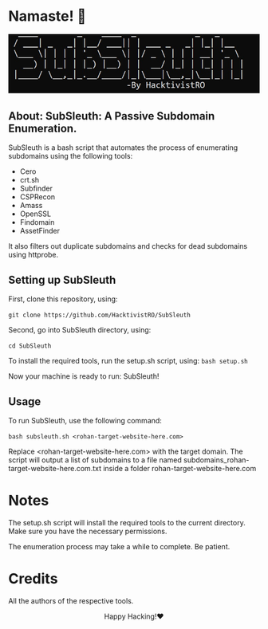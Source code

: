 # Namaste! 🙏

![Logo](https://raw.githubusercontent.com/HacktivistRO/SubSleuth/main/static/subsleuth_logo.jpg)

## About: **SubSleuth**: A Passive Subdomain Enumeration.

SubSleuth is a bash script that automates the process of enumerating subdomains using the following tools:

* Cero
* crt.sh
* Subfinder
* CSPRecon
* Amass
* OpenSSL
* Findomain
* AssetFinder

It also filters out duplicate subdomains and checks for dead subdomains using httprobe.

## Setting up SubSleuth

First, clone this repository, using:

`git clone https://github.com/HacktivistRO/SubSleuth`

Second, go into SubSleuth directory, using:

`cd SubSleuth`

To install the required tools, run the setup.sh script, using:
`bash setup.sh`

Now your machine is ready to run: SubSleuth!

## Usage

To run SubSleuth, use the following command:

`bash subsleuth.sh <rohan-target-website-here.com>`

Replace <rohan-target-website-here.com> with the target domain. The script will output a list of subdomains to a file named subdomains_rohan-target-website-here.com.txt inside a folder rohan-target-website-here.com

# Notes
The setup.sh script will install the required tools to the current directory. Make sure you have the necessary permissions.

The enumeration process may take a while to complete. Be patient.

# Credits

All the authors of the respective tools.

<p align="center">
Happy Hacking!❤️
</p> 
